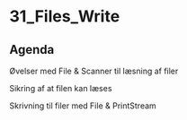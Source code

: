 # 31_Files_Write

## Agenda
Øvelser med File & Scanner til læsning af filer

Sikring af at filen kan læses

Skrivning til filer med File & PrintStream

